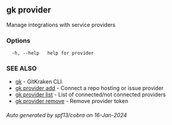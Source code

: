 ## gk provider

Manage integrations with service providers

### Options

```
  -h, --help   help for provider
```

### SEE ALSO

* [gk](gk.md)	 - GitKraken CLI.
* [gk provider add](gk_provider_add.md)	 - Connect a repo hosting or issue provider
* [gk provider list](gk_provider_list.md)	 - List of connected/not connected providers
* [gk provider remove](gk_provider_remove.md)	 - Remove provider token

###### Auto generated by spf13/cobra on 16-Jan-2024
